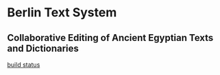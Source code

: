 # Berlin Text System 
## Collaborative Editing of Ancient Egyptian Texts and Dictionaries

[build status](https://api.travis-ci.org/JKatzwinkel/bts.svg?branch=master "Build Status")


